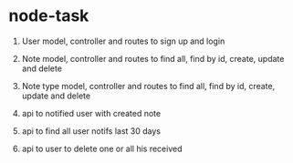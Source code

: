# node-task
1. User model, controller and routes to sign up and login

2. Note model, controller and routes to find all, find by id, create, update and delete

3. Note type model, controller and routes to find all, find by id, create, update and delete

4. api to notified user with created note
 
5. api to find all user notifs last 30 days

6. api to user to delete one or all his received
